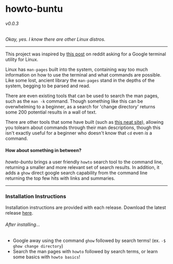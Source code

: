# howto-buntu
###### v0.0.3

*Okay, yes. I know there are other Linux distros.*


___________________________________________________________________

This project was inspired by [this post](http://www.reddit.com/r/Lightbulb/comments/336hkl/google_terminal_for_linux_for_newbies_that_dont/) on reddit asking for a Google terminal utility for Linux.

Linux has `man-pages` built into the system, containing way too much information on how to use the terminal and what commands are possible. Like some lost, ancient library the `man-pages` stand in the depths of the system, begging to be parsed and read. 

There are even existing tools that can be used to search the man pages, such as the `man -k` command. Though something like this can be overwhelming to a beginner, as a search for 'change directory' returns some 200 potential results in a wall of text.

There are other tools that some have built (such as [this neat site](http://explainshell.com/)), allowing you tolearn about commands through their man descriptions, though this isn't exactly useful for a beginner who doesn't know that `cd` even *is* a command.

#### How about something in between?

*howto-buntu* brings a user friendly `howto` search tool to the command line, returning a smaller and more relevant set of search results. In addition, it adds a  `ghow` direct google search capability from the command line returning the top few hits with links and summaries.

-----------------------------------------------------------

### Installation Instructions

Installation instructions are provided with each release. Download the latest release [here](https://github.com/underscorejho/howto-buntu/releases).

###### After installing...
* Google away using the command `ghow` followed by search terms! (ex. `-$ ghow change directory`)
* Search the man pages with `howto` followed by search terms, or learn some basics with `howto basics`!

